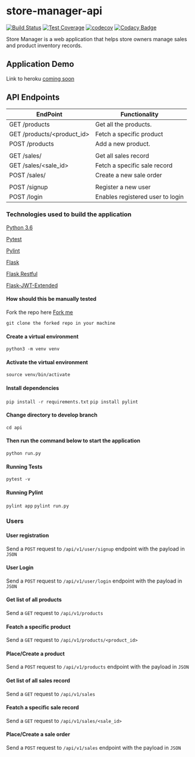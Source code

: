 # store-manager-api

[![Build Status](https://travis-ci.com/danielotieno/store-manager-api.svg?branch=api)](https://travis-ci.com/danielotieno/store-manager-api)
[![Test Coverage](https://api.codeclimate.com/v1/badges/a6389889a33c56eb0160/test_coverage)](https://codeclimate.com/github/danielotieno/store-manager-api/test_coverage)
[![codecov](https://codecov.io/gh/danielotieno/store-manager-api/branch/api/graph/badge.svg)](https://codecov.io/gh/danielotieno/store-manager-api)
[![Codacy Badge](https://api.codacy.com/project/badge/Grade/00b0e64ca606433e86c2a51ba46439c4)](https://www.codacy.com/app/danielotieno/store-manager-api?utm_source=github.com&amp;utm_medium=referral&amp;utm_content=danielotieno/store-manager-api&amp;utm_campaign=Badge_Grade)

Store Manager is a web application that helps store owners manage sales and product inventory records.

## Application Demo

Link to heroku [coming soon](https://fast-chakula-fast.herokuapp.com)

## API Endpoints

| EndPoint                    | Functionality                    |
| --------------------------- | -------------------------------- |
| GET  /products              | Get all the products.            |
| GET  /products/<product_id> | Fetch a specific product         |
| POST /products              | Add a new product.               |
|                             |
| GET  /sales/                | Get all sales record             |
| GET  /sales/<sale_id>       | Fetch a specific sale record     |
| POST /sales/                | Create a new sale order          |
|                             |
| POST /signup                | Register a new user              |
| POST /login                 | Enables registered user to login |

### Technologies used to build the application

[Python 3.6](https://docs.python.org/3.6/)

[Pytest](https://docs.pytest.org/en/latest/)

[Pylint](https://docs.pylint.org/en/1.6.0/installation.html)

[Flask](http://flask.pocoo.org/)

[Flask Restful](https://flask-restful.readthedocs.io/en/latest/)

[Flask-JWT-Extended](https://flask-jwt-extended.readthedocs.io/en/latest/index.html)

#### How should this be manually tested

Fork the repo here [Fork me](https://github.com/danielotieno/store-manager-api/tree/api)

`git clone the forked repo in your machine`

#### Create a virtual environment

`python3 -m venv venv`

#### Activate the virtual environment

`source venv/bin/activate`

#### Install dependencies

`pip install -r requirements.txt`
`pip install pylint`

#### Change directory to develop branch

`cd api`

#### Then run the command below to start the application

`python run.py`

#### Running Tests

`pytest -v`

#### Running Pylint

`pylint app`
`pylint run.py`

### Users

#### User registration

Send a `POST` request to `/api/v1/user/signup` endpoint with the payload in `JSON`

#### User Login

Send a `POST` request to `/api/v1/user/login` endpoint with the payload in `JSON`

#### Get list of all products

Send a `GET` request to `/api/v1/products`

#### Featch a specific product

Send a `GET` request to `/api/v1/products/<product_id>`

#### Place/Create a product

Send a `POST` request to `/api/v1/products` endpoint with the payload in `JSON`

#### Get list of all sales record

Send a `GET` request to `/api/v1/sales`

#### Featch a specific sale record

Send a `GET` request to `/api/v1/sales/<sale_id>`

#### Place/Create a sale order

Send a `POST` request to `/api/v1/sales` endpoint with the payload in `JSON`
